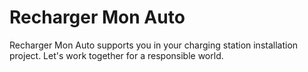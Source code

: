 # Recharger Mon Auto

Recharger Mon Auto supports you in your charging station installation project. Let's work together for a responsible world.
